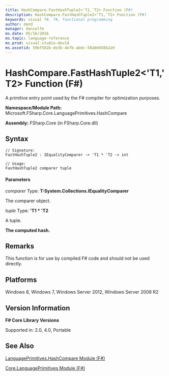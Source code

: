 ```yaml
---
title: HashCompare.FastHashTuple2<'T1,'T2> Function (F#)
description: HashCompare.FastHashTuple2<'T1,'T2> Function (F#)
keywords: visual f#, f#, functional programming
author: dend
manager: danielfe
ms.date: 05/16/2016
ms.topic: language-reference
ms.prod: visual-studio-dev14
ms.assetid: 59bf582b-de3b-4e7b-abdc-58a0d458b2a9 
---
```


# HashCompare.FastHashTuple2<'T1,'T2> Function (F#)

A primitive entry point used by the F# compiler for optimization purposes.

**Namespace/Module Path:** Microsoft.FSharp.Core.LanguagePrimitives.HashCompare

**Assembly:** FSharp.Core (in FSharp.Core.dll)


## Syntax

```
// Signature:
FastHashTuple2 : IEqualityComparer -> 'T1 * 'T2 -> int

// Usage:
FastHashTuple2 comparer tuple
```

#### Parameters
*comparer*
Type: **T:System.Collections.IEqualityComparer**


The comparer object.


*tuple*
Type: **'T1 &#42; 'T2**


A tuple.



**The computed hash.**
## Remarks
This function is for use by compiled F# code and should not be used directly.


## Platforms
Windows 8, Windows 7, Windows Server 2012, Windows Server 2008 R2


## Version Information
**F# Core Library Versions**

Supported in: 2.0, 4.0, Portable




## See Also
[LanguagePrimitives.HashCompare Module &#40;F&#35;&#41;](LanguagePrimitives.HashCompare-Module-%5BFSharp%5D.md)

[Core.LanguagePrimitives Module &#40;F&#35;&#41;](Core.LanguagePrimitives-Module-%5BFSharp%5D.md)

